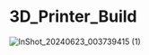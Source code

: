 # 3D_Printer_Build

![InShot_20240623_003739415 (1)](https://github.com/sourabhshanbhogue/3D_Printer_Build/assets/84284202/fd82c474-e997-4f69-aea0-85152bcc23b8)

